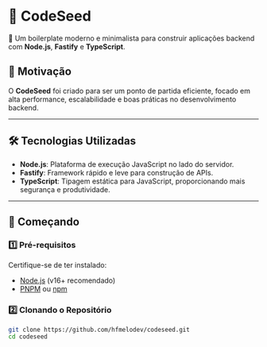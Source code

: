 # 🌱 **CodeSeed**  

🚀 Um boilerplate moderno e minimalista para construir aplicações backend com **Node.js**, **Fastify** e **TypeScript**.  

## 🎯 **Motivação**  
O **CodeSeed** foi criado para ser um ponto de partida eficiente, focado em alta performance, escalabilidade e boas práticas no desenvolvimento backend.  

---

## 🛠️ **Tecnologias Utilizadas**  
- **Node.js**: Plataforma de execução JavaScript no lado do servidor.  
- **Fastify**: Framework rápido e leve para construção de APIs.  
- **TypeScript**: Tipagem estática para JavaScript, proporcionando mais segurança e produtividade.  

---

## 🚀 **Começando**  

### 1️⃣ **Pré-requisitos**  
Certifique-se de ter instalado:  
- [Node.js](https://nodejs.org/) (v16+ recomendado)  
- [PNPM](https://pnpm.io/) ou [npm](https://www.npmjs.com/)  

### 2️⃣ **Clonando o Repositório**  
```bash
git clone https://github.com/hfmelodev/codeseed.git
cd codeseed
